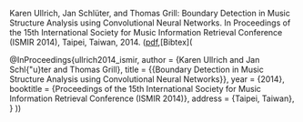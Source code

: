 Karen Ullrich, Jan Schlüter, and Thomas Grill: Boundary Detection in Music Structure Analysis using Convolutional Neural Networks. In Proceedings of the 15th International Society for Music Information Retrieval Conference (ISMIR 2014), Taipei, Taiwan, 2014. ([pdf](http://www.ofai.at/~jan.schlueter/pubs/2014_ismir.pdf),[Bibtex](

@InProceedings{ullrich2014_ismir,
	author = {Karen Ullrich and Jan Schl{\"u}ter and Thomas Grill},
	title = {{Boundary Detection in Music Structure Analysis using Convolutional Neural Networks}},
	year = {2014},
	booktitle = {Proceedings of the 15th International Society for Music Information Retrieval Conference (ISMIR 2014)},
	address = {Taipei, Taiwan},
}
))
